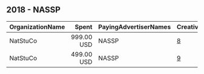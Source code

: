 ## 2018 - NASSP 
|OrganizationName|Spent|PayingAdvertiserNames|CreativeUrls|Impressions|Genders|AgeBrackets|CountryCodes|BillingAddresses|CandidateBallotInformation|
|:---|---:|:---|:---|---:|:---|:---|:---|:---|:---|
|NatStuCo|999.00 USD|NASSP|[8](https://www.snap.com/political-ads/asset/5183ffb0948996e0f6229f89219b96e19c01369fc664e33ea3625ff53b332cec?mediaType=mp4)|342,217||18-18|united states|US||
|NatStuCo|499.00 USD|NASSP|[9](https://www.snap.com/political-ads/asset/e8e83e8fab626fbe3d16b0fd9ac1346213a7e3c432a1e1b3a59946910a29c9f9?mediaType=mp4)|232,675||18-18|united states|US||
